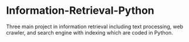 # Information-Retrieval-Python
 Three main project in information retrieval including text processing, web crawler, and search engine with indexing which are coded in Python.
